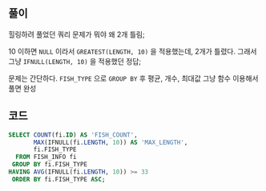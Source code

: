 ## 풀이

힐링하려 풀었던 쿼리 문제가 뭐야 왜 2개 틀림;

10 이하면 `NULL` 이라서 `GREATEST(LENGTH, 10)` 을 적용했는데, 2개가 틀렸다. 그래서 그냥 `IFNULL(LENGTH, 10)` 을 적용했던 정답;

문제는 간단하다. `FISH_TYPE` 으로 `GROUP BY` 후 평균, 개수, 최대값 그냥 함수 이용해서 풀면 완성

## 코드

```sql
SELECT COUNT(fi.ID) AS 'FISH_COUNT',
       MAX(IFNULL(fi.LENGTH, 10)) AS 'MAX_LENGTH',
       fi.FISH_TYPE
  FROM FISH_INFO fi
 GROUP BY fi.FISH_TYPE
HAVING AVG(IFNULL(fi.LENGTH, 10)) >= 33
 ORDER BY fi.FISH_TYPE ASC;
```
